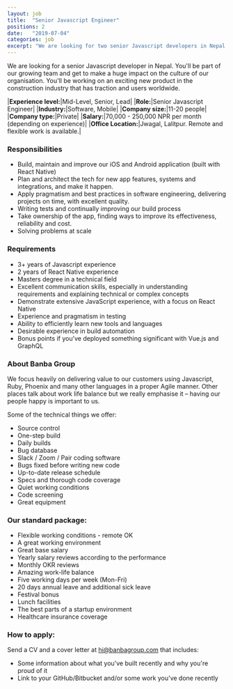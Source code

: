 ```yaml
---
layout: job
title:  "Senior Javascript Engineer"
positions: 2
date:   "2019-07-04"
categories: job
excerpt: "We are looking for two senior Javascript developers in Nepal.  You'll be part of our growing team and get to make a huge impact on the culture of our organisation.  You'll be working on an exciting new product in an industry that has traction and users worldwide."
---
```

We are looking for a senior Javascript developer in Nepal.  You'll be part of our growing team and get to make a huge impact on the culture of our organisation.  You'll be working on an exciting new product in the construction industry that has traction and users worldwide.

|**Experience level:**|Mid-Level, Senior, Lead|
|**Role:**|Senior Javascript Engineer|
|**Industry:**|Software, Mobile|
|**Company size:**|11-20 people|
|**Company type:**|Private|
|**Salary:**|70,000 - 250,000 NPR per month (depending on experience)|
|**Office Location:**|Jwagal, Lalitpur. Remote and flexible work is available.|


### Responsibilities
* Build, maintain and improve our iOS and Android application (built with React Native)
* Plan and architect the tech for new app features, systems and integrations, and make it happen.
* Apply pragmatism and best practices in software engineering, delivering projects on time, with excellent quality.
* Writing tests and continually improving our build process
* Take ownership of the app, finding ways to improve its effectiveness, reliability and cost.
* Solving problems at scale

### Requirements
* 3+ years of Javascript experience
* 2 years of React Native experience
* Masters degree in a technical field
* Excellent communication skills, especially in understanding requirements and explaining technical or complex concepts
* Demonstrate extensive JavaScript experience, with a focus on React Native
* Experience and pragmatism in testing
* Ability to efficiently learn new tools and languages
* Desirable experience in build automation
* Bonus points if you’ve deployed something significant with Vue.js and GraphQL


### About Banba Group
We focus heavily on delivering value to our customers using Javascript, Ruby, Phoenix and many other languages in a proper Agile manner.  Other places talk about work life balance but we really emphasise it – having our people happy is important to us.

Some of the technical things we offer:
* Source control
* One-step build
* Daily builds
* Bug database
* Slack / Zoom / Pair coding software
* Bugs fixed before writing new code
* Up-to-date release schedule
* Specs and thorough code coverage
* Quiet working conditions
* Code screening
* Great equipment

### Our standard package:
* Flexible working conditions - remote OK
* A great working environment 
* Great base salary
* Yearly salary reviews according to the performance
* Monthly OKR reviews
* Amazing work-life balance
* Five working days per week (Mon-Fri)
* 20 days annual leave and additional sick leave
* Festival bonus
* Lunch facilities
* The best parts of a startup environment
* Healthcare insurance coverage

### How to apply: 

Send a CV and a cover letter at hi@banbagroup.com that includes:
* Some information about what you've built recently and why you're proud of it
* Link to your GitHub/Bitbucket and/or some work you've done recently